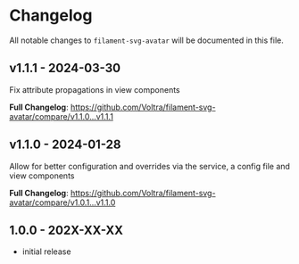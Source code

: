 # Changelog

All notable changes to `filament-svg-avatar` will be documented in this file.

## v1.1.1 - 2024-03-30

Fix attribute propagations in view components

**Full Changelog**: https://github.com/Voltra/filament-svg-avatar/compare/v1.1.0...v1.1.1

## v1.1.0 - 2024-01-28

Allow for better configuration and overrides via the service, a config file and view components

**Full Changelog**: https://github.com/Voltra/filament-svg-avatar/compare/v1.0.1...v1.1.0

## 1.0.0 - 202X-XX-XX

- initial release
